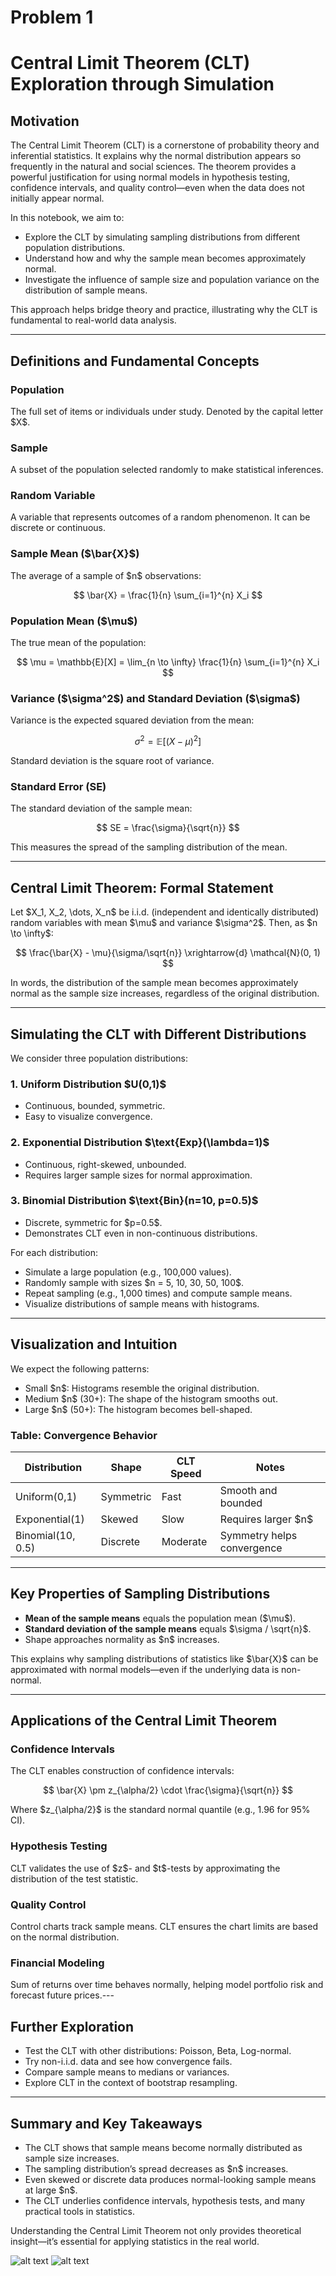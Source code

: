 # Problem 1
# Central Limit Theorem (CLT) Exploration through Simulation

##  Motivation

The Central Limit Theorem (CLT) is a cornerstone of probability theory and inferential statistics. It explains why the normal distribution appears so frequently in the natural and social sciences. The theorem provides a powerful justification for using normal models in hypothesis testing, confidence intervals, and quality control—even when the data does not initially appear normal.

In this notebook, we aim to:

* Explore the CLT by simulating sampling distributions from different population distributions.
* Understand how and why the sample mean becomes approximately normal.
* Investigate the influence of sample size and population variance on the distribution of sample means.

This approach helps bridge theory and practice, illustrating why the CLT is fundamental to real-world data analysis.

---

##  Definitions and Fundamental Concepts
### Population

The full set of items or individuals under study. Denoted by the capital letter \$X\$.

###  Sample

A subset of the population selected randomly to make statistical inferences.

###  Random Variable

A variable that represents outcomes of a random phenomenon. It can be discrete or continuous.

### Sample Mean (\$\bar{X}\$)

The average of a sample of \$n\$ observations:

$$
\bar{X} = \frac{1}{n} \sum_{i=1}^{n} X_i
$$

###  Population Mean (\$\mu\$)

The true mean of the population:

$$
\mu = \mathbb{E}[X] = \lim_{n \to \infty} \frac{1}{n} \sum_{i=1}^{n} X_i
$$

###  Variance (\$\sigma^2\$) and Standard Deviation (\$\sigma\$)

Variance is the expected squared deviation from the mean:

$$
\sigma^2 = \mathbb{E}[(X - \mu)^2]
$$

Standard deviation is the square root of variance.

###  Standard Error (SE)

The standard deviation of the sample mean:

$$
SE = \frac{\sigma}{\sqrt{n}}
$$

This measures the spread of the sampling distribution of the mean.

---

##  Central Limit Theorem: Formal Statement

Let \$X\_1, X\_2, \dots, X\_n\$ be i.i.d. (independent and identically distributed) random variables with mean \$\mu\$ and variance \$\sigma^2\$. Then, as \$n \to \infty\$:

$$
\frac{\bar{X} - \mu}{\sigma/\sqrt{n}} \xrightarrow{d} \mathcal{N}(0, 1)
$$

In words, the distribution of the sample mean becomes approximately normal as the sample size increases, regardless of the original distribution.

---

## Simulating the CLT with Different Distributions

We consider three population distributions:

### 1. Uniform Distribution \$U(0,1)\$

* Continuous, bounded, symmetric.
* Easy to visualize convergence.

### 2. Exponential Distribution \$\text{Exp}(\lambda=1)\$

* Continuous, right-skewed, unbounded.
* Requires larger sample sizes for normal approximation.

### 3. Binomial Distribution \$\text{Bin}(n=10, p=0.5)\$

* Discrete, symmetric for \$p=0.5\$.
* Demonstrates CLT even in non-continuous distributions.

For each distribution:

* Simulate a large population (e.g., 100,000 values).
* Randomly sample with sizes \$n = 5, 10, 30, 50, 100\$.
* Repeat sampling (e.g., 1,000 times) and compute sample means.
* Visualize distributions of sample means with histograms.

---

##  Visualization and Intuition

We expect the following patterns:

* Small \$n\$: Histograms resemble the original distribution.
* Medium \$n\$ (30+): The shape of the histogram smooths out.
* Large \$n\$ (50+): The histogram becomes bell-shaped.

### Table: Convergence Behavior

| Distribution      | Shape     | CLT Speed | Notes                      |
| ----------------- | --------- | --------- | -------------------------- |
| Uniform(0,1)      | Symmetric | Fast      | Smooth and bounded         |
| Exponential(1)    | Skewed    | Slow      | Requires larger \$n\$      |
| Binomial(10, 0.5) | Discrete  | Moderate  | Symmetry helps convergence |

---

##  Key Properties of Sampling Distributions

* **Mean of the sample means** equals the population mean (\$\mu\$).
* **Standard deviation of the sample means** equals \$\sigma / \sqrt{n}\$.
* Shape approaches normality as \$n\$ increases.

This explains why sampling distributions of statistics like \$\bar{X}\$ can be approximated with normal models—even if the underlying data is non-normal.

---

## Applications of the Central Limit Theorem

###  Confidence Intervals

The CLT enables construction of confidence intervals:

$$
\bar{X} \pm z_{\alpha/2} \cdot \frac{\sigma}{\sqrt{n}}
$$

Where \$z\_{\alpha/2}\$ is the standard normal quantile (e.g., 1.96 for 95% CI).

### Hypothesis Testing

CLT validates the use of \$z\$- and \$t\$-tests by approximating the distribution of the test statistic.

### Quality Control

Control charts track sample means. CLT ensures the chart limits are based on the normal distribution.

###  Financial Modeling

Sum of returns over time behaves normally, helping model portfolio risk and forecast future prices.---





## Further Exploration

* Test the CLT with other distributions: Poisson, Beta, Log-normal.
* Try non-i.i.d. data and see how convergence fails.
* Compare sample means to medians or variances.
* Explore CLT in the context of bootstrap resampling.

---

##  Summary and Key Takeaways

* The CLT shows that sample means become normally distributed as sample size increases.
* The sampling distribution’s spread decreases as \$n\$ increases.
* Even skewed or discrete data produces normal-looking sample means at large \$n\$.
* The CLT underlies confidence intervals, hypothesis tests, and many practical tools in statistics.

Understanding the Central Limit Theorem not only provides theoretical insight—it’s essential for applying statistics in the real world.


![alt text](image.png)
![alt text](image-1.png)
